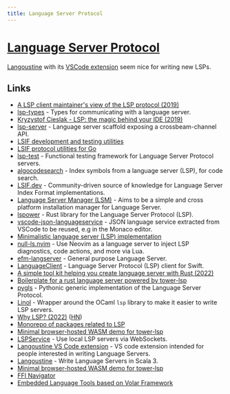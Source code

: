 ```yaml
---
title: Language Server Protocol
---
```


# [Language Server Protocol](https://microsoft.github.io/language-server-protocol/)

[Langoustine](https://github.com/neandertech/langoustine) with its [VSCode extension](https://github.com/neandertech/langoustine-vscode) seem nice for writing new LSPs.

## Links

- [A LSP client maintainer's view of the LSP protocol (2019)](https://www.reddit.com/r/vim/comments/b3yzq4/a_lsp_client_maintainers_view_of_the_lsp_protocol/)
- [lsp-types](https://github.com/gluon-lang/lsp-types) - Types for communicating with a language server.
- [Kryzystof Cieslak - LSP: the magic behind your IDE (2019)](https://www.youtube.com/watch?v=-T066JoO0hE)
- [lsp-server](https://github.com/rust-analyzer/lsp-server) - Language server scaffold exposing a crossbeam-channel API.
- [LSIF development and testing utilities](https://github.com/sourcegraph/lsif-test)
- [LSIF protocol utilities for Go](https://github.com/sourcegraph/lsif-protocol)
- [lsp-test](https://github.com/bubba/lsp-test) - Functional testing framework for Language Server Protocol servers.
- [algocodesearch](https://github.com/adrienjoly/algocodesearch) - Index symbols from a language server (LSP), for code search.
- [LSIF.dev](https://lsif.dev/) - Community-driven source of knowledge for Language Server Index Format implementations.
- [Language Server Manager (LSM)](https://github.com/johejo/lsm) - Aims to be a simple and cross platform installation manager for Language Server.
- [lspower](https://github.com/hvithrafn/lspower) - Rust library for the Language Server Protocol (LSP).
- [vscode-json-languageservice](https://github.com/microsoft/vscode-json-languageservice) - JSON language service extracted from VSCode to be reused, e.g in the Monaco editor.
- [Minimalistic language server (LSP) implementation](https://github.com/bkomuves/toy-language-server)
- [null-ls.nvim](https://github.com/jose-elias-alvarez/null-ls.nvim) - Use Neovim as a language server to inject LSP diagnostics, code actions, and more via Lua.
- [efm-langserver](https://github.com/mattn/efm-langserver) - General purpose Language Server.
- [LanguageClient](https://github.com/ChimeHQ/LanguageClient) - Language Server Protocol (LSP) client for Swift.
- [A simple tool kit helping you create language server with Rust (2022)](https://www.reddit.com/r/rust/comments/sszwvz/a_simple_tool_kit_helping_you_create_language/)
- [Boilerplate for a rust language server powered by tower-lsp](https://github.com/IWANABETHATGUY/tower-lsp-boilerplate)
- [pygls](https://github.com/openlawlibrary/pygls) - Pythonic generic implementation of the Language Server Protocol.
- [Linol](https://github.com/c-cube/linol) - Wrapper around the OCaml `lsp` library to make it easier to write LSP servers.
- [Why LSP? (2022)](https://matklad.github.io//2022/04/25/why-lsp.html) ([HN](https://news.ycombinator.com/item?id=31151048))
- [Monorepo of packages related to LSP](https://github.com/qualified/lsps)
- [Minimal browser-hosted WASM demo for tower-lsp](https://github.com/silvanshade/tower-lsp-web-demo)
- [LSPService](https://github.com/flowtoolz/LSPService) - Use local LSP servers via WebSockets.
- [Langoustine VS Code extension](https://github.com/neandertech/langoustine-vscode) - VS code extension intended for people interested in writing Language Servers.
- [Langoustine](https://github.com/neandertech/langoustine) - Write Language Servers in Scala 3.
- [Minimal browser-hosted WASM demo for tower-lsp](https://github.com/silvanshade/tower-lsp-web-demo)
- [FFI Navigator](https://github.com/tqchen/ffi-navigator)
- [Embedded Language Tools based on Volar Framework](https://github.com/volarjs/language-tools-starter)

